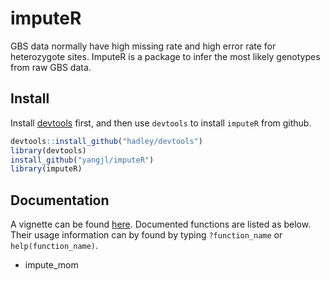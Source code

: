 # imputeR

GBS data normally have high missing rate and high error rate for heterozygote sites.
ImputeR is a package to infer the most likely genotypes from raw GBS data.

## Install

Install [devtools](https://github.com/hadley/devtools) first, and then use `devtools` to install `imputeR` from github.

```R
devtools::install_github("hadley/devtools")
library(devtools)
install_github("yangjl/imputeR")
library(imputeR)
```

## Documentation

A vignette can be found [here](https://github.com/yangjl/imputeR/blob/master/vignettes/imputeR-vignette.pdf).
Documented functions are listed as below. Their usage information can by found by typing `?function_name` or `help(function_name)`.

 - impute_mom

